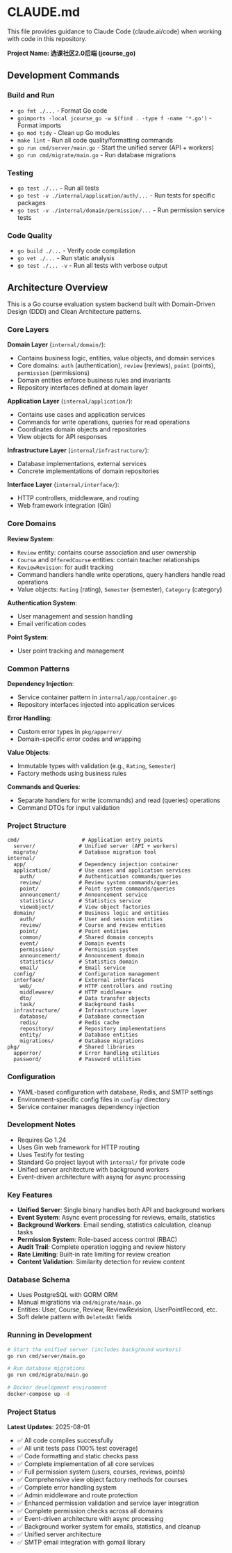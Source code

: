 # CLAUDE.md

This file provides guidance to Claude Code (claude.ai/code) when working with code in this repository.

**Project Name: 选课社区2.0后端 (jcourse_go)**

## Development Commands

### Build and Run
- `go fmt ./...` - Format Go code
- `goimports -local jcourse_go -w $(find . -type f -name '*.go')` - Format imports
- `go mod tidy` - Clean up Go modules
- `make lint` - Run all code quality/formatting commands
- `go run cmd/server/main.go` - Start the unified server (API + workers)
- `go run cmd/migrate/main.go` - Run database migrations

### Testing
- `go test ./...` - Run all tests
- `go test -v ./internal/application/auth/...` - Run tests for specific packages
- `go test -v ./internal/domain/permission/...` - Run permission service tests

### Code Quality
- `go build ./...` - Verify code compilation
- `go vet ./...` - Run static analysis
- `go test ./... -v` - Run all tests with verbose output

## Architecture Overview

This is a Go course evaluation system backend built with Domain-Driven Design (DDD) and Clean Architecture patterns.

### Core Layers

**Domain Layer** (`internal/domain/`):
- Contains business logic, entities, value objects, and domain services
- Core domains: `auth` (authentication), `review` (reviews), `point` (points), `permission` (permissions)
- Domain entities enforce business rules and invariants
- Repository interfaces defined at domain layer

**Application Layer** (`internal/application/`):
- Contains use cases and application services
- Commands for write operations, queries for read operations
- Coordinates domain objects and repositories
- View objects for API responses

**Infrastructure Layer** (`internal/infrastructure/`):
- Database implementations, external services
- Concrete implementations of domain repositories

**Interface Layer** (`internal/interface/`):
- HTTP controllers, middleware, and routing
- Web framework integration (Gin)

### Core Domains

**Review System**:
- `Review` entity: contains course association and user ownership
- `Course` and `OfferedCourse` entities: contain teacher relationships
- `ReviewRevision`: for audit tracking
- Command handlers handle write operations, query handlers handle read operations
- Value objects: `Rating` (rating), `Semester` (semester), `Category` (category)

**Authentication System**:
- User management and session handling
- Email verification codes

**Point System**:
- User point tracking and management

### Common Patterns

**Dependency Injection**:
- Service container pattern in `internal/app/container.go`
- Repository interfaces injected into application services

**Error Handling**:
- Custom error types in `pkg/apperror/`
- Domain-specific error codes and wrapping

**Value Objects**:
- Immutable types with validation (e.g., `Rating`, `Semester`)
- Factory methods using business rules

**Commands and Queries**:
- Separate handlers for write (commands) and read (queries) operations
- Command DTOs for input validation

### Project Structure

```
cmd/                    # Application entry points
  server/              # Unified server (API + workers)
  migrate/             # Database migration tool
internal/
  app/                 # Dependency injection container
  application/         # Use cases and application services
    auth/              # Authentication commands/queries
    review/            # Review system commands/queries
    point/             # Point system commands/queries
    announcement/      # Announcement service
    statistics/        # Statistics service
    viewobject/        # View object factories
  domain/              # Business logic and entities
    auth/              # User and session entities
    review/            # Course and review entities
    point/             # Point entities
    common/            # Shared domain concepts
    event/             # Domain events
    permission/        # Permission system
    announcement/      # Announcement domain
    statistics/        # Statistics domain
    email/             # Email service
  config/              # Configuration management
  interface/           # External interfaces
    web/               # HTTP controllers and routing
    middleware/        # HTTP middleware
    dto/               # Data transfer objects
    task/              # Background tasks
  infrastructure/      # Infrastructure layer
    database/          # Database connection
    redis/             # Redis cache
    repository/        # Repository implementations
    entity/            # Database entities
    migrations/        # Database migrations
pkg/                   # Shared libraries
  apperror/            # Error handling utilities
  password/            # Password utilities
```

### Configuration

- YAML-based configuration with database, Redis, and SMTP settings
- Environment-specific config files in `config/` directory
- Service container manages dependency injection

### Development Notes

- Requires Go 1.24
- Uses Gin web framework for HTTP routing
- Uses Testify for testing
- Standard Go project layout with `internal/` for private code
- Unified server architecture with background workers
- Event-driven architecture with asynq for async processing

### Key Features

- **Unified Server**: Single binary handles both API and background workers
- **Event System**: Async event processing for reviews, emails, statistics
- **Background Workers**: Email sending, statistics calculation, cleanup tasks
- **Permission System**: Role-based access control (RBAC)
- **Audit Trail**: Complete operation logging and review history
- **Rate Limiting**: Built-in rate limiting for review creation
- **Content Validation**: Similarity detection for review content

### Database Schema

- Uses PostgreSQL with GORM ORM
- Manual migrations via `cmd/migrate/main.go`
- Entities: User, Course, Review, ReviewRevision, UserPointRecord, etc.
- Soft delete pattern with `DeletedAt` fields

### Running in Development

```bash
# Start the unified server (includes background workers)
go run cmd/server/main.go

# Run database migrations
go run cmd/migrate/main.go

# Docker development environment
docker-compose up -d
```

### Project Status

**Latest Updates**: 2025-08-01
- ✅ All code compiles successfully
- ✅ All unit tests pass (100% test coverage)
- ✅ Code formatting and static checks pass
- ✅ Complete implementation of all core services
- ✅ Full permission system (users, courses, reviews, points)
- ✅ Comprehensive view object factory methods for courses
- ✅ Complete error handling system
- ✅ Admin middleware and route protection
- ✅ Enhanced permission validation and service layer integration
- ✅ Complete permission checks across all domains
- ✅ Event-driven architecture with async processing
- ✅ Background worker system for emails, statistics, and cleanup
- ✅ Unified server architecture
- ✅ SMTP email integration with gomail library